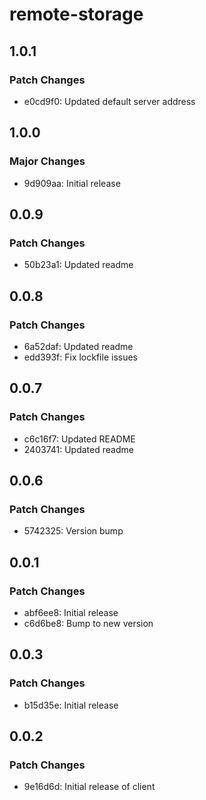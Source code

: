 # remote-storage

## 1.0.1

### Patch Changes

- e0cd9f0: Updated default server address

## 1.0.0

### Major Changes

- 9d909aa: Initial release

## 0.0.9

### Patch Changes

- 50b23a1: Updated readme

## 0.0.8

### Patch Changes

- 6a52daf: Updated readme
- edd393f: Fix lockfile issues

## 0.0.7

### Patch Changes

- c6c16f7: Updated README
- 2403741: Updated readme

## 0.0.6

### Patch Changes

- 5742325: Version bump

## 0.0.1

### Patch Changes

- abf6ee8: Initial release
- c6d6be8: Bump to new version

## 0.0.3

### Patch Changes

- b15d35e: Initial release

## 0.0.2

### Patch Changes

- 9e16d6d: Initial release of client
